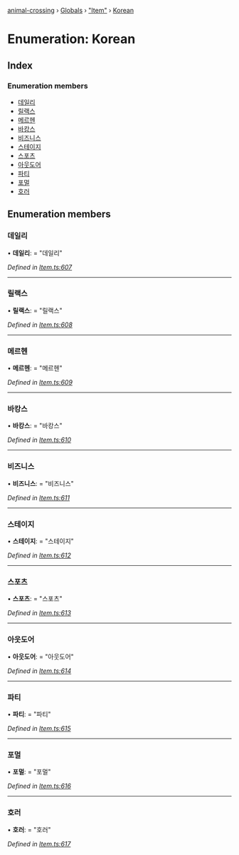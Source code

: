 [animal-crossing](../README.md) › [Globals](../globals.md) › ["Item"](../modules/_item_.md) › [Korean](_item_.korean.md)

# Enumeration: Korean

## Index

### Enumeration members

* [데일리](_item_.korean.md#데일리)
* [릴랙스](_item_.korean.md#릴랙스)
* [메르헨](_item_.korean.md#메르헨)
* [바캉스](_item_.korean.md#바캉스)
* [비즈니스](_item_.korean.md#비즈니스)
* [스테이지](_item_.korean.md#스테이지)
* [스포츠](_item_.korean.md#스포츠)
* [아웃도어](_item_.korean.md#아웃도어)
* [파티](_item_.korean.md#파티)
* [포멀](_item_.korean.md#포멀)
* [호러](_item_.korean.md#호러)

## Enumeration members

###  데일리

• **데일리**: = "데일리"

*Defined in [Item.ts:607](https://github.com/Norviah/animal-crossing/blob/cd5681f/module/types/Item.ts#L607)*

___

###  릴랙스

• **릴랙스**: = "릴랙스"

*Defined in [Item.ts:608](https://github.com/Norviah/animal-crossing/blob/cd5681f/module/types/Item.ts#L608)*

___

###  메르헨

• **메르헨**: = "메르헨"

*Defined in [Item.ts:609](https://github.com/Norviah/animal-crossing/blob/cd5681f/module/types/Item.ts#L609)*

___

###  바캉스

• **바캉스**: = "바캉스"

*Defined in [Item.ts:610](https://github.com/Norviah/animal-crossing/blob/cd5681f/module/types/Item.ts#L610)*

___

###  비즈니스

• **비즈니스**: = "비즈니스"

*Defined in [Item.ts:611](https://github.com/Norviah/animal-crossing/blob/cd5681f/module/types/Item.ts#L611)*

___

###  스테이지

• **스테이지**: = "스테이지"

*Defined in [Item.ts:612](https://github.com/Norviah/animal-crossing/blob/cd5681f/module/types/Item.ts#L612)*

___

###  스포츠

• **스포츠**: = "스포츠"

*Defined in [Item.ts:613](https://github.com/Norviah/animal-crossing/blob/cd5681f/module/types/Item.ts#L613)*

___

###  아웃도어

• **아웃도어**: = "아웃도어"

*Defined in [Item.ts:614](https://github.com/Norviah/animal-crossing/blob/cd5681f/module/types/Item.ts#L614)*

___

###  파티

• **파티**: = "파티"

*Defined in [Item.ts:615](https://github.com/Norviah/animal-crossing/blob/cd5681f/module/types/Item.ts#L615)*

___

###  포멀

• **포멀**: = "포멀"

*Defined in [Item.ts:616](https://github.com/Norviah/animal-crossing/blob/cd5681f/module/types/Item.ts#L616)*

___

###  호러

• **호러**: = "호러"

*Defined in [Item.ts:617](https://github.com/Norviah/animal-crossing/blob/cd5681f/module/types/Item.ts#L617)*
